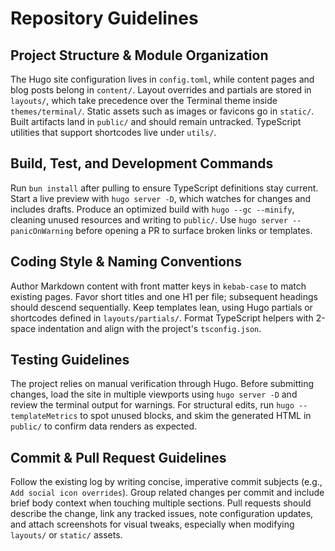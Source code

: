# Repository Guidelines

## Project Structure & Module Organization
The Hugo site configuration lives in `config.toml`, while content pages and blog posts belong in `content/`. Layout overrides and partials are stored in `layouts/`, which take precedence over the Terminal theme inside `themes/terminal/`. Static assets such as images or favicons go in `static/`. Built artifacts land in `public/` and should remain untracked. TypeScript utilities that support shortcodes live under `utils/`.

## Build, Test, and Development Commands
Run `bun install` after pulling to ensure TypeScript definitions stay current. Start a live preview with `hugo server -D`, which watches for changes and includes drafts. Produce an optimized build with `hugo --gc --minify`, cleaning unused resources and writing to `public/`. Use `hugo server --panicOnWarning` before opening a PR to surface broken links or templates.

## Coding Style & Naming Conventions
Author Markdown content with front matter keys in `kebab-case` to match existing pages. Favor short titles and one H1 per file; subsequent headings should descend sequentially. Keep templates lean, using Hugo partials or shortcodes defined in `layouts/partials/`. Format TypeScript helpers with 2-space indentation and align with the project's `tsconfig.json`.

## Testing Guidelines
The project relies on manual verification through Hugo. Before submitting changes, load the site in multiple viewports using `hugo server -D` and review the terminal output for warnings. For structural edits, run `hugo --templateMetrics` to spot unused blocks, and skim the generated HTML in `public/` to confirm data renders as expected.

## Commit & Pull Request Guidelines
Follow the existing log by writing concise, imperative commit subjects (e.g., `Add social icon overrides`). Group related changes per commit and include brief body context when touching multiple sections. Pull requests should describe the change, link any tracked issues, note configuration updates, and attach screenshots for visual tweaks, especially when modifying `layouts/` or `static/` assets.

